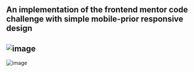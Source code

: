 An implementation of the frontend mentor code challenge with simple mobile-prior responsive design
---
![image](https://github.com/LucasSuL/pricing-card-frontend-mentor-challenge/assets/109936384/22b1e2f1-28ac-463a-8004-2e22578ed053)
---
![image](https://github.com/LucasSuL/pricing-card-frontend-mentor-challenge/assets/109936384/ecfcfaa8-01fc-4042-ac1a-c56676901b48)
